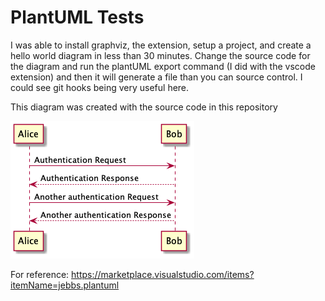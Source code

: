 # PlantUML Tests

I was able to install graphviz, the extension, setup a project, and create a hello world diagram in less than 30 minutes. Change the source code for the diagram and run the plantUML export command (I did with the vscode extension) and then it will generate a file than you can source control. I could see git hooks being very useful here.

This diagram was created with the source code in this repository

![UML diagram](https://raw.githubusercontent.com/briansimoni/plantuml-tests/master/docs/diagrams/out/docs/diagrams/src/architecture/architecture.png)


For reference: https://marketplace.visualstudio.com/items?itemName=jebbs.plantuml


